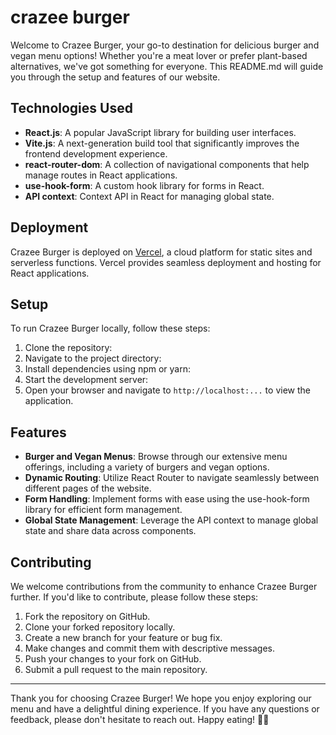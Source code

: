 # crazee burger

Welcome to Crazee Burger, your go-to destination for delicious burger and vegan menu options! Whether you're a meat lover or prefer plant-based alternatives, we've got something for everyone. This README.md will guide you through the setup and features of our website.

## Technologies Used

- **React.js**: A popular JavaScript library for building user interfaces.
- **Vite.js**: A next-generation build tool that significantly improves the frontend development experience.
- **react-router-dom**: A collection of navigational components that help manage routes in React applications.
- **use-hook-form**: A custom hook library for forms in React.
- **API context**: Context API in React for managing global state.

## Deployment

Crazee Burger is deployed on [Vercel](https://vercel.com/), a cloud platform for static sites and serverless functions. Vercel provides seamless deployment and hosting for React applications.

## Setup

To run Crazee Burger locally, follow these steps:

1. Clone the repository:
2. Navigate to the project directory:
3. Install dependencies using npm or yarn:
4. Start the development server:
5. Open your browser and navigate to `http://localhost:...` to view the application.

## Features

- **Burger and Vegan Menus**: Browse through our extensive menu offerings, including a variety of burgers and vegan options.
- **Dynamic Routing**: Utilize React Router to navigate seamlessly between different pages of the website.
- **Form Handling**: Implement forms with ease using the use-hook-form library for efficient form management.
- **Global State Management**: Leverage the API context to manage global state and share data across components.

## Contributing

We welcome contributions from the community to enhance Crazee Burger further. If you'd like to contribute, please follow these steps:

1. Fork the repository on GitHub.
2. Clone your forked repository locally.
3. Create a new branch for your feature or bug fix.
4. Make changes and commit them with descriptive messages.
5. Push your changes to your fork on GitHub.
6. Submit a pull request to the main repository.

---

Thank you for choosing Crazee Burger! We hope you enjoy exploring our menu and have a delightful dining experience. If you have any questions or feedback, please don't hesitate to reach out. Happy eating! 🍔🌱